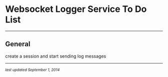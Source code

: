 # Websocket Logger Service To Do List
- - -

## General

create a session and start sending log messages

- - -
<p><small><em>last updated September 1, 2014</em></small></p>

